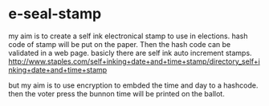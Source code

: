 # e-seal-stamp
my aim is to create a self ink electronical stamp to use in elections. hash code of stamp will be put on the paper. Then the hash code can be validated in a web page.
basicly there are self ink auto increment stamps. 
http://www.staples.com/self+inking+date+and+time+stamp/directory_self+inking+date+and+time+stamp

but my aim is to use encryption to embded the time and day to a hashcode. then the voter press the bunnon time will be printed on the ballot.
